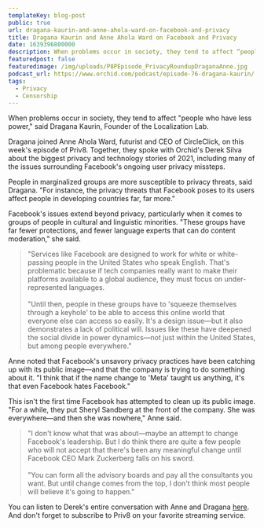 ```yaml
---
templateKey: blog-post
public: true
url: dragana-kaurin-and-anne-ahola-ward-on-facebook-and-privacy
title: Dragana Kaurin and Anne Ahola Ward on Facebook and Privacy
date: 1639396800000
description: When problems occur in society, they tend to affect “people who have less power,” said Dragana Kaurin, Founder of the Localization Lab.
featuredpost: false
featuredimage: /img/uploads/P8PEpisode_PrivacyRoundupDraganaAnne.jpg
podcast_url: https://www.orchid.com/podcast/episode-76-dragana-kaurin/
tags:
  - Privacy
  - Censorship
---
```

When problems occur in society, they tend to affect "people who have less power," said Dragana Kaurin, Founder of the Localization Lab.

Dragana joined Anne Ahola Ward, futurist and CEO of CircleClick, on this week's episode of Priv8. Together, they spoke with Orchid's Derek Silva about the biggest privacy and technology stories of 2021, including many of the issues surrounding Facebook's ongoing user privacy missteps.

People in marginalized groups are more susceptible to privacy threats, said Dragana. "For instance, the privacy threats that Facebook poses to its users affect people in developing countries far, far more."

Facebook's issues extend beyond privacy, particularly when it comes to groups of people in cultural and linguistic minorities. "These groups have far fewer protections, and fewer language experts that can do content moderation," she said.

>"Services like Facebook are designed to work for white or white-passing people in the United States who speak English. That's problematic because if tech companies really want to make their platforms available to a global audience, they must focus on under-represented languages.
<br /><br />
"Until then, people in these groups have to 'squeeze themselves through a keyhole' to be able to access this online world that everyone else can access so easily. It's a design issue—but it also demonstrates a lack of political will. Issues like these have deepened the social divide in power dynamics—not just within the United States, but among people everywhere."

Anne noted that Facebook's unsavory privacy practices have been catching up with its public image—and that the company is trying to do something about it. "I think that if the name change to 'Meta' taught us anything, it's that even Facebook hates Facebook."

This isn't the first time Facebook has attempted to clean up its public image. "For a while, they put Sheryl Sandberg at the front of the company. She was everywhere—and then she was nowhere," Anne said.

>"I don't know what that was about—maybe an attempt to change Facebook's leadership. But I do think there are quite a few people who will not accept that there's been any meaningful change until Facebook CEO Mark Zuckerberg falls on his sword.
<br /><br />
"You can form all the advisory boards and pay all the consultants you want. But until change comes from the top, I don't think most people will believe it's going to happen."

You can listen to Derek's entire conversation with Anne and Dragana [here](https://www.orchid.com/podcast/episode-76-dragana-kaurin/). And don't forget to subscribe to Priv8 on your favorite streaming service.